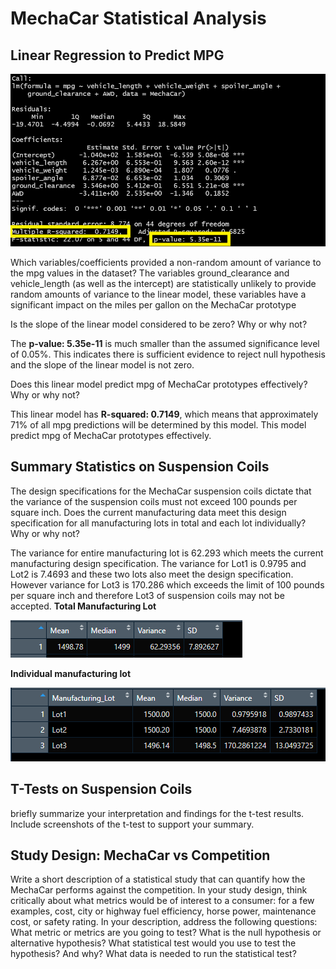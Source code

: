 # MechaCar Statistical Analysis

## Linear Regression to Predict MPG
![pic1](https://github.com/Klubbers0/MechaCar_Statistical_Analysis/blob/f6587d1c56c9e643939f8af34379b304daa4ed1a/image1.png)

Which variables/coefficients provided a non-random amount of variance to the mpg values in the dataset?
The variables ground_clearance and vehicle_length (as well as the intercept) are statistically unlikely to provide random amounts of variance to the linear model, these variables have a significant impact on the miles per gallon on the MechaCar prototype

Is the slope of the linear model considered to be zero? Why or why not?

The **p-value: 5.35e-11** is much smaller than the assumed significance level of 0.05%. This indicates there is sufficient evidence to reject null hypothesis and the slope of the linear model is not zero.

Does this linear model predict mpg of MechaCar prototypes effectively? Why or why not?

This linear model has **R-squared: 0.7149**, which means that approximately 71% of all mpg predictions will be determined by this model. This model predict mpg of MechaCar prototypes effectively.


## Summary Statistics on Suspension Coils
The design specifications for the MechaCar suspension coils dictate that the variance of the suspension coils must not exceed 100 pounds per square inch. Does the current manufacturing data meet this design specification for all manufacturing lots in total and each lot individually? Why or why not?

The variance for entire manufacturing lot is 62.293 which meets the current manufacturing design specification. The variance for Lot1 is 0.9795 and Lot2 is 7.4693 and these two lots also meet the design specification. However variance for Lot3 is 170.286 which exceeds the limit of 100 pounds per square inch and therefore Lot3 of suspension coils may not be accepted.
**Total Manufacturing Lot**

![pic2](https://github.com/Klubbers0/MechaCar_Statistical_Analysis/blob/e5c4a385fbfc5851497c5078ccb0a6403e2a0628/image%202.PNG)

**Individual manufacturing lot**

![pic3](https://github.com/Klubbers0/MechaCar_Statistical_Analysis/blob/e5c4a385fbfc5851497c5078ccb0a6403e2a0628/image3.PNG)
## T-Tests on Suspension Coils
briefly summarize your interpretation and findings for the t-test results. Include screenshots of the t-test to support your summary.

## Study Design: MechaCar vs Competition

Write a short description of a statistical study that can quantify how the MechaCar performs against the competition. In your study design, think critically about what metrics would be of interest to a consumer: for a few examples, cost, city or highway fuel efficiency, horse power, maintenance cost, or safety rating.
In your description, address the following questions:
What metric or metrics are you going to test?
What is the null hypothesis or alternative hypothesis?
What statistical test would you use to test the hypothesis? And why?
What data is needed to run the statistical test?
